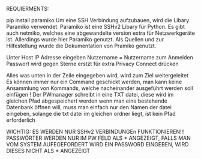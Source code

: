 REQUIERMENTS:

pip install paramiko
Um eine SSH Verbindung aufzubauen, wird die Libary Paramiko verwendet. Paramiko ist eine SSHv2 Libary für Python. Es gibt auch netmiko, welches eine abgewandelte version extra für Netzwerkgeräte ist. Allerdings wurde hier Paramiko genutzt. Als Quellen und zur Hilfestellung wurde die Dokumentation von Pramiko genutzt.

Unter Host IP Adresse eingeben Nutzername = Nutzername zum Anmelden Passwort wird gegen Sterne erstzt für extra Privacy Connect drücken

Alles was unten in der Zeile eingegeben wird, wird zum Ziel weitergeleitet Es können immer nur ein Command geschickt werden, man kann keine Ansammlung von Kommands, welche nacheinander ausgeführt werden soll einfügen ! Der PWmanager schreibt in eine TXT datei, diese wird im gleichen Pfad abgespeichert werden wenn man eine bestehende Datenbank öffnen will, muss man einfach nur den Namen der datei eingeben, solange die txt datei im gleichen ordner liegt, ist kein Pfad erforderlich

WICHTIG: ES WERDEN NUR SSHv2 VERBINDUNGEn FUNKTIONIEREN!!! PASSWÖRTER WERDEN NUR IM PW FELD ALS * ANGEZEIGT, FALLS MAN VOM SYSTEM AUFEGEFORDERT WIRD EIN PASSWORD EINGEBEN, WIRD DIESES NICHT ALS * ANGEZEIGT


